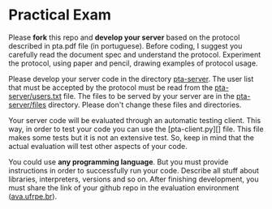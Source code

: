 # Practical Exam
Please **fork** this repo and **develop your server** based on the protocol described in pta.pdf file (in portuguese). Before coding, I suggest you carefully read the document spec and understand the protocol. Experiment the protocol, using paper and pencil, drawing examples of protocol usage.

Please develop your server code in the directory [pta-server][ptas]. The user list that must be accepted by the protocol must be read from the [pta-server/users.txt][ptau] file. The files to be served by your server are in the [pta-server/files][ptaa] directory. Please don't change these files and directories.

Your server code will be evaluated through an automatic testing client. This way, in order to test your code you can use the [pta-client.py][] file. This file makes some tests but it is not an extensive test. So, keep in mind that the actual evaluation will test other aspects of your code.

You could use **any programming language**. But you must provide instructions in order to successfully run your code. Describe all stuff about libraries, interpreters, versions and so on. After finishing development, you must share the link of your github repo in the evaluation environment ([ava.ufrpe.br](http://ava.ufrpe.br/)).

[ptas]: <https://github.com/glaucogoncalves/pta/pta-server>
[ptau]: <https://github.com/glaucogoncalves/pta/pta-server/users.txt>
[ptaa]: <https://github.com/glaucogoncalves/pta/pta-server/files>
[ptac]: <https://github.com/glaucogoncalves/pta/pta-client.py>
